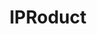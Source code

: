 ---
contributors: Gaétan de Rassenfosse
cost: None
description: 'The IPRoduct project seeks to link innovative goods to the patents upon
  which they are based. By directly linking products to patents, this project tracks
  innovation to the point where it meets consumers, the true commercial end point
  of investments in Science & Technology. The output of the project is a database
  of linked product-patent pairs that is made publicly available.


  The data is sourced from virtual patent marking web pages. Everyone has seen the
  ‘patent pending’ notice on some products. Sometimes, manufacturers print the actual
  patent numbers on products -- ‘physical patent marking''.'
last_edit: Thu, 02 Dec 2021 12:32:44 GMT
location: https://iproduct.io/app
maintained_by: Gaétan de Rassenfosse, Samuel Arnod-Prin
record_creation_timestamp: 12/4/2020 17:20:46
shortname: iproduct
tags:
- Products
- disambiguation
- trademarks
- physical patent marking
terms_of_use: These data are currently not available for sale. They are available
  in exchange of credits, which you earn by contributing to the project.
title: IPRoduct
uuid: 303ce18b-f411-4752-9fe6-d4fcc369f43c
---